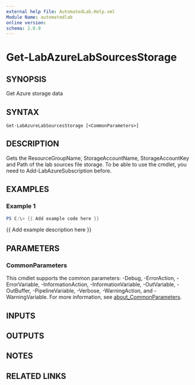 ```yaml
---
external help file: AutomatedLab.Help.xml
Module Name: automatedlab
online version:
schema: 2.0.0
---
```


# Get-LabAzureLabSourcesStorage

## SYNOPSIS
Get Azure storage data

## SYNTAX

```
Get-LabAzureLabSourcesStorage [<CommonParameters>]
```

## DESCRIPTION
Gets the ResourceGroupName, StorageAccountName, StorageAccountKey and Path of the lab sources file storage.
To be able to use the cmdlet, you need to Add-LabAzureSubscription before.

## EXAMPLES

### Example 1
```powershell
PS C:\> {{ Add example code here }}
```

{{ Add example description here }}

## PARAMETERS

### CommonParameters
This cmdlet supports the common parameters: -Debug, -ErrorAction, -ErrorVariable, -InformationAction, -InformationVariable, -OutVariable, -OutBuffer, -PipelineVariable, -Verbose, -WarningAction, and -WarningVariable. For more information, see [about_CommonParameters](http://go.microsoft.com/fwlink/?LinkID=113216).

## INPUTS

## OUTPUTS

## NOTES

## RELATED LINKS
